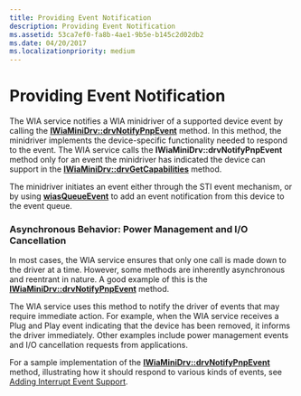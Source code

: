```yaml
---
title: Providing Event Notification
description: Providing Event Notification
ms.assetid: 53ca7ef0-fa8b-4ae1-9b5e-b145c2d02db2
ms.date: 04/20/2017
ms.localizationpriority: medium
---
```


# Providing Event Notification





The WIA service notifies a WIA minidriver of a supported device event by calling the [**IWiaMiniDrv::drvNotifyPnpEvent**](https://docs.microsoft.com/windows-hardware/drivers/ddi/content/wiamindr_lh/nf-wiamindr_lh-iwiaminidrv-drvnotifypnpevent) method. In this method, the minidriver implements the device-specific functionality needed to respond to the event. The WIA service calls the **IWiaMiniDrv::drvNotifyPnpEvent** method only for an event the minidriver has indicated the device can support in the [**IWiaMiniDrv::drvGetCapabilities**](https://docs.microsoft.com/windows-hardware/drivers/ddi/content/wiamindr_lh/nf-wiamindr_lh-iwiaminidrv-drvgetcapabilities) method.

The minidriver initiates an event either through the STI event mechanism, or by using [**wiasQueueEvent**](https://docs.microsoft.com/windows-hardware/drivers/ddi/content/wiamdef/nf-wiamdef-wiasqueueevent) to add an event notification from this device to the event queue.

### Asynchronous Behavior: Power Management and I/O Cancellation

In most cases, the WIA service ensures that only one call is made down to the driver at a time. However, some methods are inherently asynchronous and reentrant in nature. A good example of this is the [**IWiaMiniDrv::drvNotifyPnpEvent**](https://docs.microsoft.com/windows-hardware/drivers/ddi/content/wiamindr_lh/nf-wiamindr_lh-iwiaminidrv-drvnotifypnpevent) method.

The WIA service uses this method to notify the driver of events that may require immediate action. For example, when the WIA service receives a Plug and Play event indicating that the device has been removed, it informs the driver immediately. Other examples include power management events and I/O cancellation requests from applications.

For a sample implementation of the [**IWiaMiniDrv::drvNotifyPnpEvent**](https://docs.microsoft.com/windows-hardware/drivers/ddi/content/wiamindr_lh/nf-wiamindr_lh-iwiaminidrv-drvnotifypnpevent) method, illustrating how it should respond to various kinds of events, see [Adding Interrupt Event Support](adding-interrupt-event-support.md).

 

 




